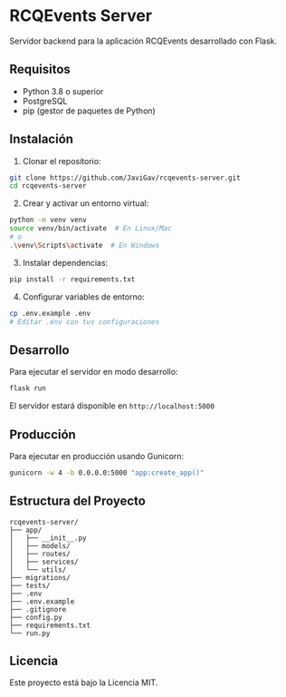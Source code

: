 # RCQEvents Server

<!-- Test webhook logging for the Nth time -->

Servidor backend para la aplicación RCQEvents desarrollado con Flask.

## Requisitos

- Python 3.8 o superior
- PostgreSQL
- pip (gestor de paquetes de Python)

## Instalación

1. Clonar el repositorio:
```bash
git clone https://github.com/JaviGav/rcqevents-server.git
cd rcqevents-server
```

2. Crear y activar un entorno virtual:
```bash
python -m venv venv
source venv/bin/activate  # En Linux/Mac
# o
.\venv\Scripts\activate  # En Windows
```

3. Instalar dependencias:
```bash
pip install -r requirements.txt
```

4. Configurar variables de entorno:
```bash
cp .env.example .env
# Editar .env con tus configuraciones
```

## Desarrollo

Para ejecutar el servidor en modo desarrollo:
```bash
flask run
```

El servidor estará disponible en `http://localhost:5000`

## Producción

Para ejecutar en producción usando Gunicorn:
```bash
gunicorn -w 4 -b 0.0.0.0:5000 "app:create_app()"
```

## Estructura del Proyecto

```
rcqevents-server/
├── app/
│   ├── __init__.py
│   ├── models/
│   ├── routes/
│   ├── services/
│   └── utils/
├── migrations/
├── tests/
├── .env
├── .env.example
├── .gitignore
├── config.py
├── requirements.txt
└── run.py
```

## Licencia

Este proyecto está bajo la Licencia MIT. 
